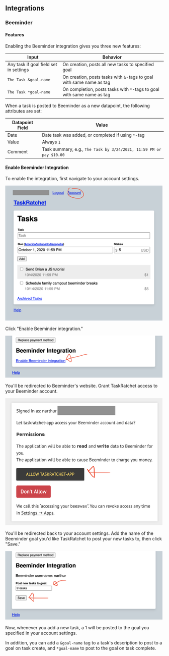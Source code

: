 ## Integrations

### Beeminder

#### Features

Enabling the Beeminder integration gives you three new features:

Input                                  | Behavior
---------------------------------------|-----------------------------------------------------------------------
Any task if goal field set in settings | On creation, posts all new tasks to specified goal
`The Task &goal-name`                  | On creation, posts tasks with `&`-tags to goal with same name as tag
`The Task *goal-name`                  | On completion, posts tasks with `*`-tags to goal with same name as tag

When a task is posted to Beeminder as a new datapoint, the following attributes are set:

Datapoint Field | Value
----------------|--------------
Date            | Date task was added, or completed if using `*`-tag
Value           | Always `1`
Comment         | Task summary, e.g., `The Task by 3/24/2021, 11:59 PM or pay $10.00`

#### Enable Beeminder Integration

To enable the integration, first navigate to your account settings.

<img src="images/beeminder-1.png" width=500 />

Click "Enable Beeminder integration."

<img src="images/beeminder-2.png" width=500 />

You'll be redirected to Beeminder's website. Grant TaskRatchet access to your Beeminder account.

<img src="images/beeminder-3.png" width=500 />

You'll be redirected back to your account settings. Add the name of the Beeminder goal you'd like TaskRatchet to post 
your new tasks to, then click "Save."

<img src="images/beeminder-4.png" width=500 />

Now, whenever you add a new task, a 1 will be posted to the goal you specified in your account settings.

In addition, you can add a `&goal-name` tag to a task's description to post to a goal on task create, and `*goal-name`
to post to the goal on task complete.
